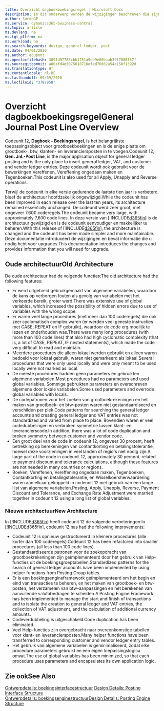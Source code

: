 ```yaml
---
title: Overzicht dagboekboekingsregel | Microsoft Docs
description: In dit onderwerp worden de wijzigingen beschreven die zijn doorgevoerd in Codeunit 12, **Dagboek - Boekingsregel**, het belangrijkste toepassingsobject voor grootboekboekingen en de enige plaats om grootboek-, btw-, klanten- en leveranciersposten in te voegen.
author: SorenGP
ms.service: dynamics365-business-central
ms.topic: article
ms.devlang: na
ms.tgt_pltfrm: na
ms.workload: na
ms.search.keywords: design, general ledger, post
ms.date: 04/01/2020
ms.author: edupont
ms.openlocfilehash: 3891d97788cbb4751a9ee9e06baab39f7088f67f
ms.sourcegitcommit: a80afd4e5075018716efad76d82a54e158f1392d
ms.translationtype: HT
ms.contentlocale: nl-BE
ms.lasthandoff: 09/09/2020
ms.locfileid: "3787958"
---
```

# <a name="general-journal-post-line-overview"></a><span data-ttu-id="91ddc-103">Overzicht dagboekboekingsregel</span><span class="sxs-lookup"><span data-stu-id="91ddc-103">General Journal Post Line Overview</span></span>
<span data-ttu-id="91ddc-104">Codeunit 12, **Dagboek - Boekingsregel**, is het belangrijkste toepassingsobject voor grootboekboekingen en is de enige plaats om grootboek-, btw, klanten- en leveranciersposten in te voegen.</span><span class="sxs-lookup"><span data-stu-id="91ddc-104">Codeunit 12, **Gen. Jnl.-Post Line**, is the major application object for general ledger posting and is the only place to insert general ledger, VAT, and customer and vendor ledger entries.</span></span> <span data-ttu-id="91ddc-105">Deze codeunit wordt ook gebruikt voor de bewerkingen Vereffenen, Vereffening ongedaan maken en Tegenboeken.</span><span class="sxs-lookup"><span data-stu-id="91ddc-105">This codeunit is also used for all Apply, Unapply and Reverse operations.</span></span>  
  
<span data-ttu-id="91ddc-106">Terwijl de codeunit in elke versie gedurende de laatste tien jaar is verbeterd, bleef de architectuur hoofdzakelijk ongewijzigd.</span><span class="sxs-lookup"><span data-stu-id="91ddc-106">While the codeunit has been improved in each release over the last ten years, its architecture remained essentially unchanged.</span></span> <span data-ttu-id="91ddc-107">De codeunit werd zeer groot, met ongeveer 7.600 coderegels.</span><span class="sxs-lookup"><span data-stu-id="91ddc-107">The codeunit became very large, with approximately 7,600 code lines.</span></span> <span data-ttu-id="91ddc-108">In deze versie van [!INCLUDE[d365fin](includes/d365fin_md.md)] is de architectuur gewijzigd en is de codeunit eenvoudiger en makkelijker te beheren.</span><span class="sxs-lookup"><span data-stu-id="91ddc-108">With this release of [!INCLUDE[d365fin](includes/d365fin_md.md)], the architecture is changed and the codeunit has been made simpler and more maintainable.</span></span> <span data-ttu-id="91ddc-109">Deze documentatie introduceert de wijzigingen en bevat informatie die u nodig hebt voor upgrades.</span><span class="sxs-lookup"><span data-stu-id="91ddc-109">This documentation introduces the changes and provides information that you will need for upgrade.</span></span>  
  
## <a name="old-architecture"></a><span data-ttu-id="91ddc-110">Oude architectuur</span><span class="sxs-lookup"><span data-stu-id="91ddc-110">Old Architecture</span></span>  
<span data-ttu-id="91ddc-111">De oude architectuur had de volgende functies:</span><span class="sxs-lookup"><span data-stu-id="91ddc-111">The old architecture had the following features:</span></span>  
  
* <span data-ttu-id="91ddc-112">Er werd uitgebreid gebruikgemaakt van algemene variabelen, waardoor de kans op verborgen fouten als gevolg van variabelen met het verkeerde bereik, groter werd.</span><span class="sxs-lookup"><span data-stu-id="91ddc-112">There was extensive use of global variables, which increased the possibility of hidden errors due to use of variables with the wrong scope.</span></span>  
* <span data-ttu-id="91ddc-113">Er waren veel lange procedures (met meer dan 100 coderegels) die ook zeer cyclomatisch complex waren (er werden veel geneste instructies met CASE, REPEAT en IF gebruikt), waardoor de code erg moeilijk te lezen en onderhouden was.</span><span class="sxs-lookup"><span data-stu-id="91ddc-113">There were many long procedures (with more than 100 code lines) that also had high cyclomatic complexity (that is, a lot of CASE, REPEAT, IF nested statements), which made the code very difficult to read and maintain.</span></span>  
* <span data-ttu-id="91ddc-114">Meerdere procedures die alleen lokaal werden gebruikt en alleen waren bedoeld voor lokaal gebruik, waren niet gemarkeerd als lokaal.</span><span class="sxs-lookup"><span data-stu-id="91ddc-114">Several procedures that were only used locally and were only meant to be used locally were not marked as local.</span></span>  
* <span data-ttu-id="91ddc-115">De meeste procedures hadden geen parameters en gebruikten algemene variabelen.</span><span class="sxs-lookup"><span data-stu-id="91ddc-115">Most procedures had no parameters and used global variables.</span></span> <span data-ttu-id="91ddc-116">Sommige gebruikten parameters en overschreven algemene door lokale variabelen.</span><span class="sxs-lookup"><span data-stu-id="91ddc-116">Some used parameters and overrode global variables with locals.</span></span>  
* <span data-ttu-id="91ddc-117">De codepatronen voor het zoeken van grootboekrekeningen en het maken van grootboek- en btw-posten waren niet gestandaardiseerd en verschilden per plek.</span><span class="sxs-lookup"><span data-stu-id="91ddc-117">Code patterns for searching the general ledger accounts and creating general ledger and VAT entries was not standardized and varied from place to place.</span></span> <span data-ttu-id="91ddc-118">Bovendien waren er veel codedubbelingen en verbroken symmetrie tussen klant- en leverancierscode.</span><span class="sxs-lookup"><span data-stu-id="91ddc-118">In addition, there was a lot of code duplication and broken symmetry between customer and vendor code.</span></span>  
* <span data-ttu-id="91ddc-119">Een groot deel van de code in codeunit 12, ongeveer 30 procent, heeft betrekking op berekeningen van contantkorting en betalingstolerantie, hoewel deze voorzieningen in veel landen of regio's niet nodig zijn.</span><span class="sxs-lookup"><span data-stu-id="91ddc-119">A large part of the code in codeunit 12, approximately 30 percent, related to payment discount and tolerance calculations, although these features are not needed in many countries or regions.</span></span>  
* <span data-ttu-id="91ddc-120">Boeken, Vereffenen, Vereffening ongedaan maken, Tegenboeken, Contantkorting en betalingstolerantie, en Wisselkoersherwaardering waren aan elkaar gekoppeld in codeunit 12 met gebruik van een lange lijst van algemene variabelen.</span><span class="sxs-lookup"><span data-stu-id="91ddc-120">Posting, Apply, Unapply, Reverse, Payment Discount and Tolerance, and Exchange Rate Adjustment were married together in codeunit 12 using a long list of global variables.</span></span>  
  
### <a name="new-architecture"></a><span data-ttu-id="91ddc-121">Nieuwe architectuur</span><span class="sxs-lookup"><span data-stu-id="91ddc-121">New Architecture</span></span>  
<span data-ttu-id="91ddc-122">In [!INCLUDE[d365fin](includes/d365fin_md.md)] heeft codeunit 12 de volgende verbeteringen:</span><span class="sxs-lookup"><span data-stu-id="91ddc-122">In [!INCLUDE[d365fin](includes/d365fin_md.md)], codeunit 12 has had the following improvements:</span></span>  
  
* <span data-ttu-id="91ddc-123">Codeunit 12 is opnieuw gestructureerd in kleinere procedures (alle korter dan 100 coderegels).</span><span class="sxs-lookup"><span data-stu-id="91ddc-123">Codeunit 12 has been refactored into smaller procedures (all less than 100 code lines).</span></span>  
* <span data-ttu-id="91ddc-124">Gestandaardiseerde patronen voor de zoekopdracht van grootboekrekeningen zijn geïmplementeerd door het gebruik van Help-functies uit de boekingsgroeptabellen.</span><span class="sxs-lookup"><span data-stu-id="91ddc-124">Standardized patterns for the search of general ledger accounts have been implemented by using helper functions from Posting Group tables.</span></span>  
* <span data-ttu-id="91ddc-125">Er is een boekingsengineframework geïmplementeerd om het begin en eind van transacties te beheren, en het maken van grootboek- en btw-posten, het verzamelen van btw-aanpassingen en het berekenen van aanvullende valutabedragen te scheiden.</span><span class="sxs-lookup"><span data-stu-id="91ddc-125">A Posting Engine Framework has been implemented to manage the start and finish of transactions and to isolate the creation to general ledger and VAT entries, the collection of VAT adjustment, and the calculation of additional currency amounts.</span></span>  
* <span data-ttu-id="91ddc-126">Codeverdubbeling is uitgeschakeld.</span><span class="sxs-lookup"><span data-stu-id="91ddc-126">Code duplication has been eliminated.</span></span>  
* <span data-ttu-id="91ddc-127">Veel Help-functies zijn overgebracht naar overeenkomstige tabellen voor klant- en leveranciersposten.</span><span class="sxs-lookup"><span data-stu-id="91ddc-127">Many helper functions have been transferred to corresponding customer and vendor ledger entry tables.</span></span>  
* <span data-ttu-id="91ddc-128">Het gebruik van algemene variabelen is geminimaliseerd, zodat elke procedure parameters gebruikt en een eigen toepassingslogica omvat.</span><span class="sxs-lookup"><span data-stu-id="91ddc-128">The use of global variables has been minimized, so that each procedure uses parameters and encapsulates its own application logic.</span></span>  
  
## <a name="see-also"></a><span data-ttu-id="91ddc-129">Zie ook</span><span class="sxs-lookup"><span data-stu-id="91ddc-129">See Also</span></span>  
<span data-ttu-id="91ddc-130">[Ontwerpdetails: boekingsinterfacestructuur](design-details-posting-interface-structure.md) </span><span class="sxs-lookup"><span data-stu-id="91ddc-130">[Design Details: Posting Interface Structure](design-details-posting-interface-structure.md) </span></span>  
[<span data-ttu-id="91ddc-131">Ontwerpdetails: boekingsenginestructuur</span><span class="sxs-lookup"><span data-stu-id="91ddc-131">Design Details: Posting Engine Structure</span></span>](design-details-posting-engine-structure.md)
